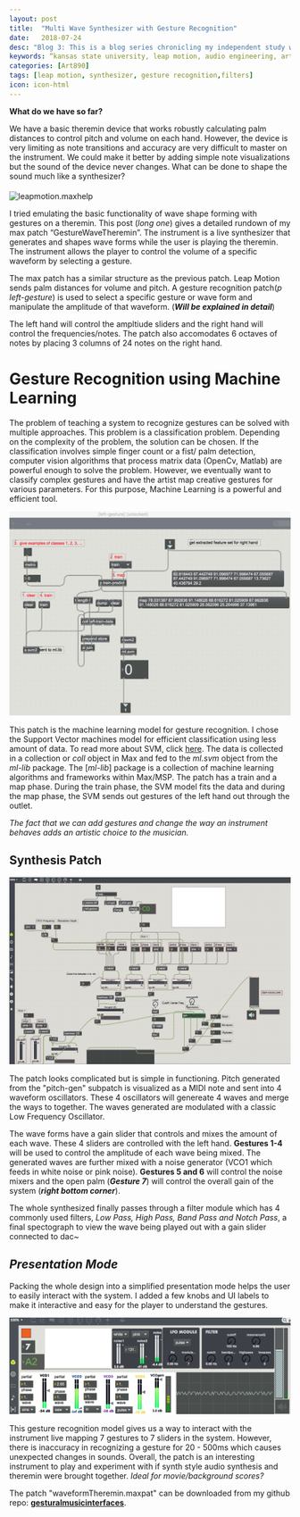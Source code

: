 ```yaml
---
layout: post
title:  "Multi Wave Synthesizer with Gesture Recognition"
date:   2018-07-24
desc: "Blog 3: This is a blog series chronicling my independent study work at the DX Media Lab, Kansas State University."
keywords: “kansas state university, leap motion, audio engineering, art, music, music technology, computer science, machine learning, gesture recognition, synthesizer, audio filters, research, independent study"
categories: [Art890]
tags: [leap motion, synthesizer, gesture recognition,filters]
icon: icon-html
---
```

**What do we have so far?**

We have a basic theremin device that works robustly calculating palm distances to control pitch and volume on each hand. However, the device is very limiting as note transitions and accuracy are very difficult to master on the instrument. We could make it better by adding simple note visualizations but the sound of the device never changes. What can be done to shape the sound much like a synthesizer? 

<img align="middle" src="https://cdn.pixabay.com/photo/2015/08/26/10/03/synthesizer-908298_1280.jpg" alt="leapmotion.maxhelp" class="center"/>

I tried emulating the basic functionality of wave shape forming with gestures on a theremin. This post (*long one*) gives a detailed rundown of my max patch “GestureWaveTheremin”. The instrument is a live synthesizer that generates and shapes wave forms while the user is playing the theremin. The instrument allows the player to control the volume of a specific waveform by selecting a gesture. 

The max patch has a similar structure as the previous patch. Leap Motion sends palm distances for volume and pitch. A gesture recognition patch(*p left-gesture*) is used to select a specific gesture or wave form and manipulate the amplitude of that waveform. (***Will be explained in detail***)

The left hand will control the ampltiude sliders and the right hand will control the frequencies/notes. The patch also accomodates 6 octaves of notes by placing 3 columns of 24 notes on the right hand.


# **Gesture Recognition using Machine Learning**
The problem of teaching a system to recognize gestures can be solved with multiple approaches. This problem is a classification problem. Depending on the complexity of the problem, the solution can be chosen. If the classification involves simple finger count or a fist/ palm detection, computer vision algorithms that process matrix data (OpenCv, Matlab) are powerful enough to solve the problem. However, we eventually want to classify complex gestures and have the artist map creative gestures for various parameters. For this purpose, Machine Learning is a powerful and efficient tool.

<img src="/static/assets/img/blog/art890/left-gesture.png" alt="left-gesture" class="center">

This patch is the machine learning model for gesture recognition. I chose the Support Vector machines model for efficient classification using less amount of data. To read more about SVM, click [here](https://medium.com/@LSchultebraucks/introduction-to-support-vector-machines-9f8161ae2fcb). The data is collected in a collection or *coll* object in Max and fed to the *ml.svm* object from the *ml-lib* package. The [*ml-lib*] package is a collection of machine learning algorithms and frameworks within Max/MSP. The patch has a train and a map phase. During the train phase, the SVM model fits the data and during the map phase, the SVM sends out gestures of the left hand out through the outlet.

*The fact that we can add gestures and change the way an instrument behaves adds an artistic choice to the musician.*

## **Synthesis Patch**
<img src="/static/assets/img/blog/art890/gesturewavetheremin.jpg" alt="gesturewavetheremin.jpg" class="center" />

The patch looks complicated but is simple in functioning. Pitch generated from the "pitch-gen" subpatch is visualized as a MIDI note and sent into 4 waveform oscillators. These 4 oscillators will genereate 4 waves and merge the ways to together. The waves generated are modulated with a classic Low Frequency Oscillator. 

The wave forms have a gain slider that controls and mixes the amount of each wave. These 4 sliders are controlled with the left hand. **Gestures 1-4** will be used to control the amplitude of each wave being mixed. The generated waves are further mixed with a noise generator (VCO1 which feeds in white noise or pink noise). **Gestures 5 and 6** will control the noise mixers and the open palm (***Gesture 7***) will control the overall gain of the system (***right bottom corner***). 

The whole synthesized finally passes through a filter module which has 4 commonly used filters, *Low Pass, High Pass, Band Pass and Notch Pass*, a final spectograph to view the wave being played out with a gain slider connected to dac~

## *Presentation Mode*
Packing the whole design into a simplified presentation mode helps the user to easily interact with the system. I added a few knobs and UI labels to make it interactive and easy for the player to understand the gestures. 

<img src="/static/assets/img/blog/art890/blog3presentation.png" alt="blog3.png" class="center" />

This gesture recognition model gives us a way to interact with the instrument live mapping 7 gestures to 7 sliders in the system. However, there is inaccuracy in recognizing a gesture for 20 - 500ms which causes unexpected changes in sounds. Overall, the patch is an interesting instrument to play and experiment with if synth style audio synthesis and theremin were brought together. *Ideal for movie/background scores?*

The patch "waveformTheremin.maxpat" can be downloaded from my github repo: [**gesturalmusicinterfaces**](https://github.com/sandcobainer/gesturalmusicinterfaces/tree/master/theremingesture/older-v).